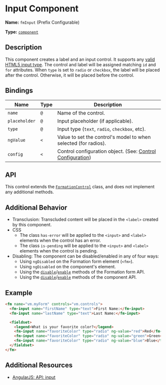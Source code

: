 # Input Component

**Name:** `fmInput` (Prefix Configurable)

**Type:** [`component`](https://docs.angularjs.org/guide/component)

## Description

This component creates a label and an input control. It supports any [valid HTML5 input type](http://www.w3schools.com/html/html_form_input_types.asp). The control and label will be assigned matching `id` and `for` attributes. When `type` is set to `radio` or `checkbox`, the label will be placed after the control. Otherwise, it will be placed before the control.

## Bindings

|Name|Type|Description|
|---|---|---|
|`name`|`@`|Name of the control.|
|`placeholder`|`@`|Input placeholder (if applicable).|
|`type`|`@`|Input type (`text`, `radio`, `checkbox`, etc).|
|`ngValue`|`<`|Value to set the control's model to when selected (for radios).|
|`config`|`<`|Control configuration object. (See: [Control Configuration](/packages/formation/src/components/FormationControl#control-configuration))|

## API

This control extends the [`FormationControl`](/packages/formation/src/classes/FormationControl) class, and does not implement any additional methods.

## Additional Behavior

- Transclusion: Transcluded content will be placed in the `<label>` created by this component.
- CSS
  - The class `has-error` will be applied to the `<input>` and `<label>` elements when the control has an error.
  - The class `is-pending` will be applied to the `<input>` and `<label>` elements when the control is pending.
- Disabling: The component can be disabled/enabled in any of four ways:
  - Using `ngDisabled` on the Formation form element (`<fm>`).
  - Using `ngDisabled` on the component's element.
  - Using the [`disable`](https://github.com/darkobits/formation/tree/canary/src/components/Form#disable)/[`enable`](https://github.com/darkobits/formation/tree/canary/src/components/Form#enable) methods of the Formation form API.
  - Using the [`disable`](/packages/formation/src/classes/FormationControl#disable)/[`enable`](/packages/formation/src/classes/FormationControl#enable) methods of the component API.

## Example

```html
<fm name="vm.myForm" controls="vm.controls">
  <fm-input name="firstName" type="text">First Name:</fm-input>
  <fm-input name="lastName" type="text">Last Name:</fm-input>

  <fieldset>
    <legend>What is your favorite color?</legend>
    <fm-input name="favoriteColor" type="radio" ng-value="red">Red</fm-input>
    <fm-input name="favoriteColor" type="radio" ng-value="green">Green</fm-input>
    <fm-input name="favoriteColor" type="radio" ng-value="blue">Blue</fm-input>
  </fieldset>
</fm>
```

## Additional Resources

- [AngularJS: API: input](https://docs.angularjs.org/api/ng/directive/input)
